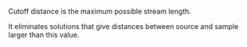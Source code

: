 Cutoff distance is the maximum possible stream length.

It eliminates solutions that give distances between source and sample larger than this value.